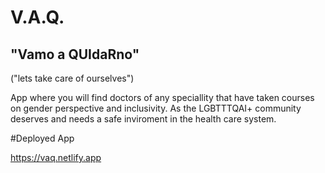 # V.A.Q.
## "Vamo a QUIdaRno" 
("lets take care of ourselves")


App where you will find doctors of any speciallity that have taken courses on gender perspective and inclusivity. As the LGBTTTQAI+ community deserves and needs a safe inviroment in the health care system.

#Deployed App

https://vaq.netlify.app
